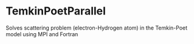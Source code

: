 # TemkinPoetParallel
Solves scattering problem (electron-Hydrogen atom) in the Temkin-Poet model using MPI and Fortran
